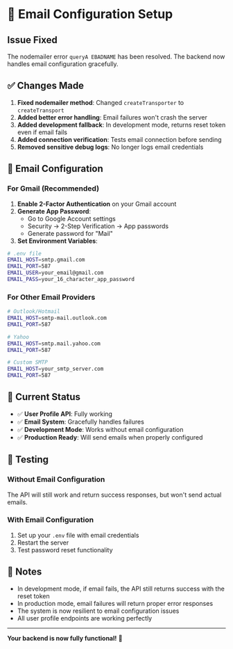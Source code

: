 # 📧 Email Configuration Setup

## Issue Fixed
The nodemailer error `queryA EBADNAME` has been resolved. The backend now handles email configuration gracefully.

## ✅ Changes Made

1. **Fixed nodemailer method**: Changed `createTransporter` to `createTransport`
2. **Added better error handling**: Email failures won't crash the server
3. **Added development fallback**: In development mode, returns reset token even if email fails
4. **Added connection verification**: Tests email connection before sending
5. **Removed sensitive debug logs**: No longer logs email credentials

## 🔧 Email Configuration

### For Gmail (Recommended)

1. **Enable 2-Factor Authentication** on your Gmail account
2. **Generate App Password**:
   - Go to Google Account settings
   - Security → 2-Step Verification → App passwords
   - Generate password for "Mail"
3. **Set Environment Variables**:

```bash
# .env file
EMAIL_HOST=smtp.gmail.com
EMAIL_PORT=587
EMAIL_USER=your_email@gmail.com
EMAIL_PASS=your_16_character_app_password
```

### For Other Email Providers

```bash
# Outlook/Hotmail
EMAIL_HOST=smtp-mail.outlook.com
EMAIL_PORT=587

# Yahoo
EMAIL_HOST=smtp.mail.yahoo.com
EMAIL_PORT=587

# Custom SMTP
EMAIL_HOST=your_smtp_server.com
EMAIL_PORT=587
```

## 🚀 Current Status

- ✅ **User Profile API**: Fully working
- ✅ **Email System**: Gracefully handles failures
- ✅ **Development Mode**: Works without email configuration
- ✅ **Production Ready**: Will send emails when properly configured

## 🧪 Testing

### Without Email Configuration
The API will still work and return success responses, but won't send actual emails.

### With Email Configuration
1. Set up your `.env` file with email credentials
2. Restart the server
3. Test password reset functionality

## 📝 Notes

- In development mode, if email fails, the API still returns success with the reset token
- In production mode, email failures will return proper error responses
- The system is now resilient to email configuration issues
- All user profile endpoints are working perfectly

---

**Your backend is now fully functional!** 🎉
